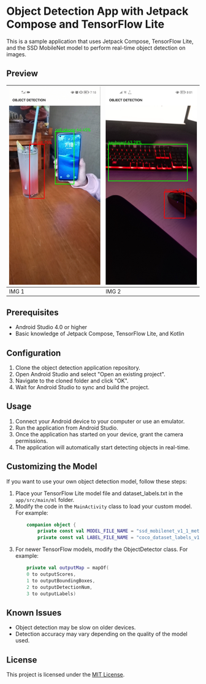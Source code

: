 # Object Detection App with Jetpack Compose and TensorFlow Lite

This is a sample application that uses Jetpack Compose, TensorFlow Lite, and the SSD MobileNet model to perform real-time object detection on images.

## Preview


| <img src="/preview/previewimg.jpg" alt="Imagen de un móvil" width="300px" /> | <img src="/preview/preview2.jpg" alt="Imagen de un móvil" width="300px" /> |
| --- | --- |
|  IMG 1 | IMG 2 |

## Prerequisites

- Android Studio 4.0 or higher
- Basic knowledge of Jetpack Compose, TensorFlow Lite, and Kotlin

## Configuration

1. Clone the object detection application repository.
2. Open Android Studio and select "Open an existing project".
3. Navigate to the cloned folder and click "OK".
4. Wait for Android Studio to sync and build the project.

## Usage

1. Connect your Android device to your computer or use an emulator.
2. Run the application from Android Studio.
3. Once the application has started on your device, grant the camera permissions.
4. The application will automatically start detecting objects in real-time.

## Customizing the Model

If you want to use your own object detection model, follow these steps:

1. Place your TensorFlow Lite model file and dataset_labels.txt in the `app/src/main/ml` folder.
2. Modify the code in the `MainActivity` class to load your custom model. For example:
    ```kotlin
        companion object {
            private const val MODEL_FILE_NAME = "ssd_mobilenet_v1_1_metadata_1.tflite"
            private const val LABEL_FILE_NAME = "coco_dataset_labels_v1.txt"}

3. For newer TensorFlow models, modify the ObjectDetector class. For example:
    ```kotlin
        private val outputMap = mapOf(
        0 to outputScores,
        1 to outputBoundingBoxes,
        2 to outputDetectionNum,
        3 to outputLabels)

## Known Issues

- Object detection may be slow on older devices.
- Detection accuracy may vary depending on the quality of the model used.

## License

This project is licensed under the [MIT License](LICENSE).




